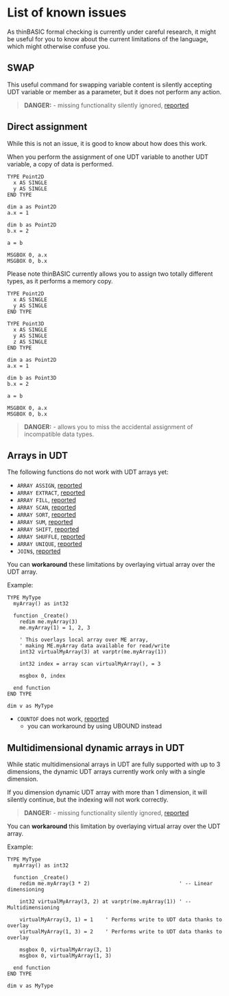 # List of known issues

As thinBASIC formal checking is currently under careful research, it might be useful for you to know about the current limitations of the language, which might otherwise confuse you.

## SWAP
This useful command for swapping variable content is silently accepting UDT variable or member as a parameter, but it does not perform any action.

> **DANGER:** - missing functionality silently ignored, [reported](https://www.thinbasic.com/community/project.php?issueid=564)

## Direct assignment
While this is not an issue, it is good to know about how does this work.

When you perform the assignment of one UDT variable to another UDT variable, a copy of data is performed.

```thinbasic
TYPE Point2D
  x AS SINGLE
  y AS SINGLE
END TYPE

dim a as Point2D
a.x = 1

dim b as Point2D
b.x = 2

a = b

MSGBOX 0, a.x
MSGBOX 0, b.x
```

Please note thinBASIC currently allows you to assign two totally different types, as it performs a memory copy.
```thinbasic
TYPE Point2D
  x AS SINGLE
  y AS SINGLE
END TYPE

TYPE Point3D
  x AS SINGLE
  y AS SINGLE
  z AS SINGLE
END TYPE

dim a as Point2D
a.x = 1

dim b as Point3D
b.x = 2

a = b

MSGBOX 0, a.x
MSGBOX 0, b.x
```

> **DANGER:** - allows you to miss the accidental assignment of incompatible data types.

## Arrays in UDT

The following functions do not work with UDT arrays yet:
- `ARRAY ASSIGN`, [reported](https://www.thinbasic.com/community/project.php?issueid=565)
- `ARRAY EXTRACT`, [reported](https://www.thinbasic.com/community/project.php?issueid=566)
- `ARRAY FILL`, [reported](https://www.thinbasic.com/community/project.php?issueid=567)
- `ARRAY SCAN`, [reported](https://www.thinbasic.com/community/project.php?issueid=568)
- `ARRAY SORT`, [reported](https://www.thinbasic.com/community/project.php?issueid=569)
- `ARRAY SUM`, [reported](https://www.thinbasic.com/community/project.php?issueid=570)
- `ARRAY SHIFT`, [reported](https://www.thinbasic.com/community/project.php?issueid=571)
- `ARRAY SHUFFLE`, [reported](https://www.thinbasic.com/community/project.php?issueid=572)
- `ARRAY UNIQUE`, [reported](https://www.thinbasic.com/community/project.php?issueid=573)
- `JOIN$`, [reported](https://www.thinbasic.com/community/project.php?issueid=575)

You can **workaround** these limitations by overlaying virtual array over the UDT array.

Example:
```thinbasic
TYPE MyType
  myArray() as int32
  
  function _Create()
    redim me.myArray(3)
    me.myArray(1) = 1, 2, 3
    
    ' This overlays local array over ME array,
    ' making ME.myArray data available for read/write
    int32 virtualMyArray(3) at varptr(me.myArray(1))
    
    int32 index = array scan virtualMyArray(), = 3
    
    msgbox 0, index
    
  end function
END TYPE

dim v as MyType
```

- `COUNTOF` does not work, [reported](https://www.thinbasic.com/community/project.php?issueid=576)
  - you can workaround by using UBOUND instead

## Multidimensional dynamic arrays in UDT

While static multidimensional arrays in UDT are fully supported with up to 3 dimensions, the dynamic UDT arrays currently work only with a single dimension.

If you dimension dynamic UDT array with more than 1 dimension, it will silently continue, but the indexing will not work correctly.

> **DANGER:** - missing functionality silently ignored, [reported](https://www.thinbasic.com/community/project.php?issueid=563)

You can **workaround** this limitation by overlaying virtual array over the UDT array.

Example:
```thinbasic
TYPE MyType
  myArray() as int32
  
  function _Create()
    redim me.myArray(3 * 2)                             ' -- Linear dimensioning
    
    int32 virtualMyArray(3, 2) at varptr(me.myArray(1)) ' -- Multidimensioning
    
    virtualMyArray(3, 1) = 1    ' Performs write to UDT data thanks to overlay
    virtualMyArray(1, 3) = 2    ' Performs write to UDT data thanks to overlay
    
    msgbox 0, virtualMyArray(3, 1)
    msgbox 0, virtualMyArray(1, 3)    
    
  end function
END TYPE

dim v as MyType
```
